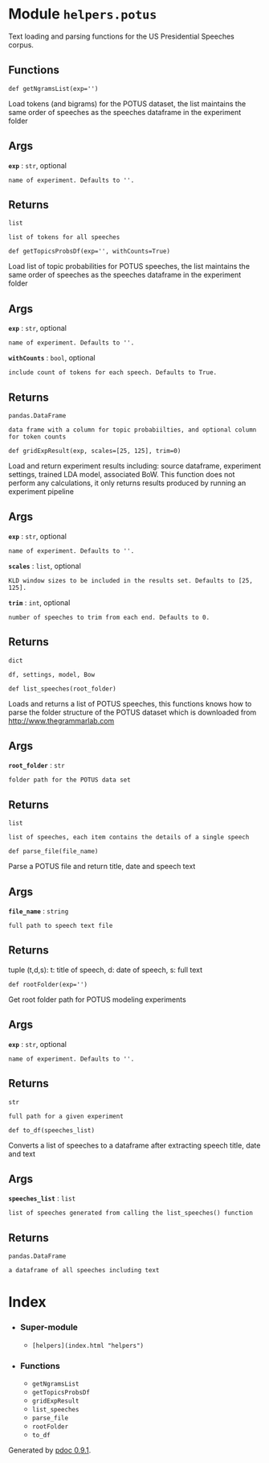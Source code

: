 # Module `helpers.potus`

Text loading and parsing functions for the US Presidential Speeches corpus.

## Functions

` def getNgramsList(exp='') `

    

Load tokens (and bigrams) for the POTUS dataset, the list maintains the same
order of speeches as the speeches dataframe in the experiment folder

## Args

**`exp`** : `str`, optional

    name of experiment. Defaults to ''.

## Returns

`list`

    list of tokens for all speeches

` def getTopicsProbsDf(exp='', withCounts=True) `

    

Load list of topic probabilities for POTUS speeches, the list maintains the
same order of speeches as the speeches dataframe in the experiment folder

## Args

**`exp`** : `str`, optional

    name of experiment. Defaults to ''.
**`withCounts`** : `bool`, optional

    include count of tokens for each speech. Defaults to True.

## Returns

`pandas.DataFrame`

    data frame with a column for topic probabiilties, and optional column for token counts

` def gridExpResult(exp, scales=[25, 125], trim=0) `

    

Load and return experiment results including: source dataframe, experiment
settings, trained LDA model, associated BoW. This function does not perform
any calculations, it only returns results produced by running an experiment
pipeline

## Args

**`exp`** : `str`, optional

    name of experiment. Defaults to ''.
**`scales`** : `list`, optional

    KLD window sizes to be included in the results set. Defaults to [25, 125].
**`trim`** : `int`, optional

    number of speeches to trim from each end. Defaults to 0.

## Returns

`dict`

    df, settings, model, Bow

` def list_speeches(root_folder) `

    

Loads and returns a list of POTUS speeches, this functions knows how to parse
the folder structure of the POTUS dataset which is downloaded from
<http://www.thegrammarlab.com>

## Args

**`root_folder`** : `str`

    folder path for the POTUS data set

## Returns

`list`

    list of speeches, each item contains the details of a single speech

` def parse_file(file_name) `

    

Parse a POTUS file and return title, date and speech text

## Args

**`file_name`** : `string`

    full path to speech text file

## Returns

tuple (t,d,s): t: title of speech, d: date of speech, s: full text

` def rootFolder(exp='') `

    

Get root folder path for POTUS modeling experiments

## Args

**`exp`** : `str`, optional

    name of experiment. Defaults to ''.

## Returns

`str`

    full path for a given experiment

` def to_df(speeches_list) `

    

Converts a list of speeches to a dataframe after extracting speech title, date
and text

## Args

**`speeches_list`** : `list`

    list of speeches generated from calling the list_speeches() function

## Returns

`pandas.DataFrame`

    a dataframe of all speeches including text

# Index

  * ### Super-module

    * `[helpers](index.html "helpers")`
  * ### Functions

    * `getNgramsList`
    * `getTopicsProbsDf`
    * `gridExpResult`
    * `list_speeches`
    * `parse_file`
    * `rootFolder`
    * `to_df`

Generated by [pdoc 0.9.1](https://pdoc3.github.io/pdoc).

